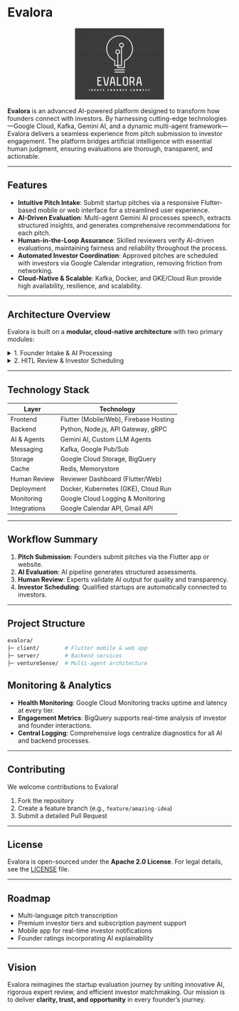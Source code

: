 # Evalora

<p align="center">
  <img src="client/assets/logo.png" alt="Evalora Logo" width="200" />
</p>


**Evalora** is an advanced AI-powered platform designed to transform how founders connect with investors. By harnessing cutting-edge technologies—Google Cloud, Kafka, Gemini AI, and a dynamic multi-agent framework—Evalora delivers a seamless experience from pitch submission to investor engagement. The platform bridges artificial intelligence with essential human judgment, ensuring evaluations are thorough, transparent, and actionable.

---

## Features

- **Intuitive Pitch Intake**: Submit startup pitches via a responsive Flutter-based mobile or web interface for a streamlined user experience.  
- **AI-Driven Evaluation**: Multi-agent Gemini AI processes speech, extracts structured insights, and generates comprehensive recommendations for each pitch.  
- **Human-in-the-Loop Assurance**: Skilled reviewers verify AI-driven evaluations, maintaining fairness and reliability throughout the process.  
- **Automated Investor Coordination**: Approved pitches are scheduled with investors via Google Calendar integration, removing friction from networking.  
- **Cloud-Native & Scalable**: Kafka, Docker, and GKE/Cloud Run provide high availability, resilience, and scalability.  

---

## Architecture Overview

Evalora is built on a **modular, cloud-native architecture** with two primary modules:

<details>
<summary>1. Founder Intake & AI Processing</summary>

- **Frontend**: Flutter (mobile/web) for live pitch submission and progress updates.  
- **Backend**: API Gateway (REST/gRPC) in Python/Node.js manages communication and business logic.  
- **Messaging**: Kafka Pub/Sub ensures reliable, event-driven data flow.  
- **AI Processing**: Gemini-powered agents automate transcription, summarization, and evaluation.  
- **Queueing**: Recommendations are published to the HITL (Human-in-the-Loop) review queue for validation.

</details>

<details>
<summary>2. HITL Review & Investor Scheduling</summary>

- **Human Review Workflow**: Certified reviewers ensure quality and fairness.  
- **Automated Scheduling**: Approved startups are matched with investors using Google Calendar APIs.  
- **Data Backbone**: Google Cloud Storage, BigQuery, Redis, and Firebase support analytics, storage, and caching.

</details>

---

## Technology Stack

| Layer             | Technology                              |
|------------------|-----------------------------------------|
| Frontend          | Flutter (Mobile/Web), Firebase Hosting |
| Backend           | Python, Node.js, API Gateway, gRPC     |
| AI & Agents       | Gemini AI, Custom LLM Agents           |
| Messaging         | Kafka, Google Pub/Sub                   |
| Storage           | Google Cloud Storage, BigQuery         |
| Cache             | Redis, Memorystore                      |
| Human Review      | Reviewer Dashboard (Flutter/Web)       |
| Deployment        | Docker, Kubernetes (GKE), Cloud Run   |
| Monitoring        | Google Cloud Logging & Monitoring      |
| Integrations      | Google Calendar API, Gmail API         |

---

## Workflow Summary

1. **Pitch Submission**: Founders submit pitches via the Flutter app or website.  
2. **AI Evaluation**: AI pipeline generates structured assessments.  
3. **Human Review**: Experts validate AI output for quality and transparency.  
4. **Investor Scheduling**: Qualified startups are automatically connected to investors.

---

## Project Structure

```bash
evalora/
├─ client/        # Flutter mobile & web app
├─ server/        # Backend services
├─ ventureSense/  # Multi-agent architecture
```

## Monitoring & Analytics

- **Health Monitoring**: Google Cloud Monitoring tracks uptime and latency at every tier.  
- **Engagement Metrics**: BigQuery supports real-time analysis of investor and founder interactions.  
- **Central Logging**: Comprehensive logs centralize diagnostics for all AI and backend processes.  

---

## Contributing

We welcome contributions to Evalora!  

1. Fork the repository  
2. Create a feature branch (e.g., `feature/amazing-idea`)  
3. Submit a detailed Pull Request  

---

## License

Evalora is open-sourced under the **Apache 2.0 License**. For legal details, see the [LICENSE](LICENSE) file.

---

## Roadmap

- Multi-language pitch transcription  
- Premium investor tiers and subscription payment support  
- Mobile app for real-time investor notifications  
- Founder ratings incorporating AI explainability  

---

## Vision

Evalora reimagines the startup evaluation journey by uniting innovative AI, rigorous expert review, and efficient investor matchmaking. Our mission is to deliver **clarity, trust, and opportunity** in every founder’s journey.
